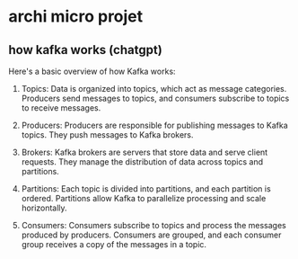 # archi micro projet



## how kafka works (chatgpt)

Here's a basic overview of how Kafka works:

1. Topics: Data is organized into topics, which act as message categories. Producers send messages to topics, and consumers subscribe to topics to receive messages.

2. Producers: Producers are responsible for publishing messages to Kafka topics. They push messages to Kafka brokers.

3. Brokers: Kafka brokers are servers that store data and serve client requests. They manage the distribution of data across topics and partitions.

4. Partitions: Each topic is divided into partitions, and each partition is ordered. Partitions allow Kafka to parallelize processing and scale horizontally.

5. Consumers: Consumers subscribe to topics and process the messages produced by producers. Consumers are grouped, and each consumer group receives a copy of the messages in a topic.
